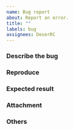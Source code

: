 ```yaml
---
name: Bug report
about: Report an error.
title: ""
labels: bug
assignees: DeserRC
---
```


### Describe the bug
<!-- Make a clear and objective description of what the error is about. -->

### Reproduce
<!--  Follow an order so we can reproduce the error. -->

### Expected result
<!--  Make a description of what the expected result is.  -->

### Attachment
<!--  If necessary, attach logs,  screenshots and videos to help us resolve the bug.  -->

### Others
<!--  If any explanation or data is required. -->
